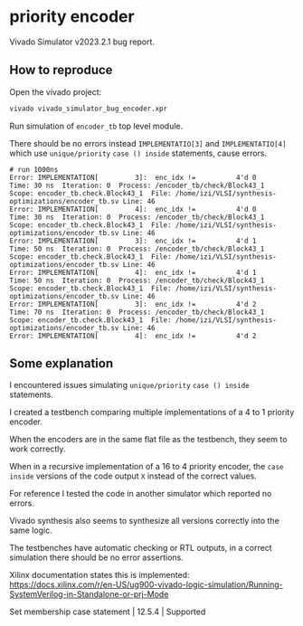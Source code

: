 # priority encoder

Vivado Simulator v2023.2.1 bug report.

## How to reproduce

Open the vivado project:
```bash
vivado vivado_simulator_bug_encoder.xpr
```

Run simulation of `encoder_tb` top level module.

There should be no errors instead `IMPLEMENTATIO[3]` and `IMPLEMENTATIO[4]`
which use `unique/priority` `case () inside` statements, cause errors.

```
# run 1000ns
Error: IMPLEMENTATION[         3]:  enc_idx !=          4'd 0
Time: 30 ns  Iteration: 0  Process: /encoder_tb/check/Block43_1  Scope: encoder_tb.check.Block43_1  File: /home/izi/VLSI/synthesis-optimizations/encoder_tb.sv Line: 46
Error: IMPLEMENTATION[         4]:  enc_idx !=          4'd 0
Time: 30 ns  Iteration: 0  Process: /encoder_tb/check/Block43_1  Scope: encoder_tb.check.Block43_1  File: /home/izi/VLSI/synthesis-optimizations/encoder_tb.sv Line: 46
Error: IMPLEMENTATION[         3]:  enc_idx !=          4'd 1
Time: 50 ns  Iteration: 0  Process: /encoder_tb/check/Block43_1  Scope: encoder_tb.check.Block43_1  File: /home/izi/VLSI/synthesis-optimizations/encoder_tb.sv Line: 46
Error: IMPLEMENTATION[         4]:  enc_idx !=          4'd 1
Time: 50 ns  Iteration: 0  Process: /encoder_tb/check/Block43_1  Scope: encoder_tb.check.Block43_1  File: /home/izi/VLSI/synthesis-optimizations/encoder_tb.sv Line: 46
Error: IMPLEMENTATION[         3]:  enc_idx !=          4'd 2
Time: 70 ns  Iteration: 0  Process: /encoder_tb/check/Block43_1  Scope: encoder_tb.check.Block43_1  File: /home/izi/VLSI/synthesis-optimizations/encoder_tb.sv Line: 46
Error: IMPLEMENTATION[         4]:  enc_idx !=          4'd 2
```

## Some explanation

I encountered issues simulating `unique/priority` `case () inside` statements.

I created a testbench comparing multiple implementations of a 4 to 1 priority encoder.

When the encoders are in the same flat file as the testbench, they seem to work correctly.

When in a recursive implementation of a 16 to 4 priority encoder, the `case inside` versions of the code output `X` instead of the correct values.

For reference I tested the code in another simulator which reported no errors.

Vivado synthesis also seems to synthesize all versions correctly into the same logic.

The testbenches have automatic checking or RTL outputs,
in a correct simulation there should be no error assertions.

Xilinx documentation states this is implemented:
https://docs.xilinx.com/r/en-US/ug900-vivado-logic-simulation/Running-SystemVerilog-in-Standalone-or-prj-Mode

Set membership case statement | 12.5.4 | Supported
